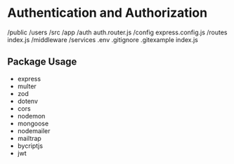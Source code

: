 # Authentication and Authorization
<!--  Project Directory Structure -->
/public
    /users
/src
    /app
      /auth
          auth.router.js
    /config
        express.config.js
    /routes
        index.js
    /middleware
    /services
.env
.gitignore
.gitexample
index.js


## Package Usage
- express
- multer
- zod
- dotenv
- cors
- nodemon
- mongoose
- nodemailer
- mailtrap
- bycriptjs
- jwt